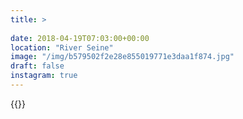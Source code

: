 ```yaml
---
title: >
  
date: 2018-04-19T07:03:00+00:00
location: "River Seine"
image: "/img/b579502f2e28e855019771e3daa1f874.jpg"
draft: false
instagram: true
---
```


{{<photo src="/img/b579502f2e28e855019771e3daa1f874.jpg">}}
